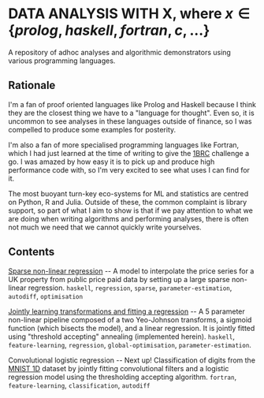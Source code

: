 # DATA ANALYSIS WITH X, where $x \in \{prolog, haskell, fortran, c, ...\}$

A repository of adhoc analyses and algorithmic
demonstrators using various programming languages.

## Rationale

I'm a fan of proof oriented languages like Prolog and
Haskell because I think they are the closest thing 
we have to a "language for thought". Even so, it is
uncommon to see analyses in these languages outside
of finance, so I was compelled to produce some examples
for posterity.

I'm also a fan of more specialised programming languages
like Fortran, which I had just learned at the time of
writing to give the [1BRC](https://github.com/emiruz/1brc)
challenge a go. I was amazed by how easy it is to pick
up and produce high performance code with, so I'm very
excited to see what uses I can find for it.

The most buoyant turn-key eco-systems for ML and
statistics are centred on Python, R and Julia. Outside
of these, the common complaint is library support, so
part of what I aim to show is that if we pay attention
to what we are doing when writing algorithms and
performing analyses, there is often not much we need
that we cannot quickly write yourselves.

## Contents

[Sparse non-linear regression](uk-property/) -- A model
to interpolate the price series for a UK property from
public price paid data by setting up a large sparse
non-linear regression. `haskell`, `regression`,
`sparse`, `parameter-estimation`, `autodiff`,
`optimisation`

[Jointly learning transformations and fitting a regression](joint-regression/)
-- A 5 parameter non-linear pipeline composed of a two
Yeo-Johnson transforms, a sigmoid function (which bisects
the model), and a linear regression. It is jointly fitted
using "threshold accepting" annealing (implemented
herein). `haskell`, `feature-learning`, `regression`,
`global-optimisation`, `parameter-estimation`.

Convolutional logistic regression -- Next up! 
Classification of digits from the
[MNIST 1D](https://github.com/greydanus/mnist1d) dataset
by jointly fitting convolutional filters and a logistic
regression model using the thresholding accepting
algorithm. `fortran`, `feature-learning`,
`classification`, `autodiff`
